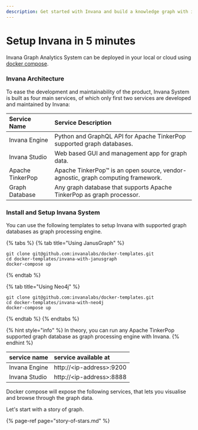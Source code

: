 ```yaml
---
description: Get started with Invana and build a knowledge graph with in minutes.
---
```


# Setup Invana in 5 minutes

Invana Graph Analytics System can be deployed in your local or cloud using [docker compose](https://docs.docker.com/compose/).

### Invana Architecture

To ease the development and maintainability of the product, Invana System is built as four main services, of which only first two services are developed and maintained by Invana:

| Service Name | Service Description |
| :--- | :--- |
| Invana Engine | Python and GraphQL API for Apache TinkerPop supported graph databases.  |
| Invana Studio | Web based GUI and management app for graph data.  |
| Apache TinkerPop | Apache TinkerPop™ is an open source, vendor-agnostic, graph computing framework. |
| Graph Database |  Any graph database that supports Apache TinkerPop as graph processor. |

### Install and Setup Invana System

You can use the following templates to setup Invana with supported graph databases as graph processing engine.

{% tabs %}
{% tab title="Using JanusGraph" %}
```text
git clone git@github.com:invanalabs/docker-templates.git
cd docker-templates/invana-with-janusgraph
docker-compose up
```
{% endtab %}

{% tab title="Using Neo4j" %}
```text
git clone git@github.com:invanalabs/docker-templates.git
cd docker-templates/invana-with-neo4j
docker-compose up
```
{% endtab %}
{% endtabs %}

{% hint style="info" %}
In theory, you can run any Apache TinkerPop supported graph database as graph processing engine with Invana.
{% endhint %}

| service name | service available at |
| :--- | :--- |
| Invana Engine | http://&lt;ip-address&gt;:9200 |
| Invana Studio | http://&lt;ip-address&gt;:8888 |

Docker compose will expose the following services, that lets you visualise and browse through the graph data. 

Let's start with a story of graph.

{% page-ref page="story-of-stars.md" %}

